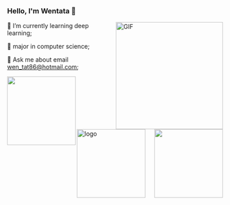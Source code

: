 ### Hello, I'm Wentata 👋   

<img align="right" alt="GIF" width="250px" src="https://i.pinimg.com/originals/e4/26/70/e426702edf874b181aced1e2fa5c6cde.gif" />

🌱 I’m currently learning deep learning;

💼 major in computer science;

👯 Ask me about email <u>wen_tat86@hotmail.com</u>;



<img align="left" height="160px" src="https://github-readme-stats.vercel.app/api?username=wentata&show_icons=true&theme=dracula" />
<img align="right"  height="160px" src="https://github-readme-stats.vercel.app/api/top-langs/?username=wentata&show_icons=true&layout=compact&theme=dracula"/>

<img src="https://github-profile-trophy.vercel.app/?username=wentata&theme=flat&column=7" alt="logo" height="160" align="middle" style="margin: auto; margin-bottom: 22px;" />

<!--
**wentata/wentata** is a ✨ _special_ ✨ repository because its `README.md` (this file) appears on your GitHub profile.

Here are some ideas to get you started:

- 🔭 I’m currently working on ...
- 🌱 I’m currently learning ...
- 👯 I’m looking to collaborate on ...
- 🤔 I’m looking for help with ...
- 💬 Ask me about ...
- 📫 How to reach me: ...
- 😄 Pronouns: ...
- ⚡ Fun fact: ...
-->
